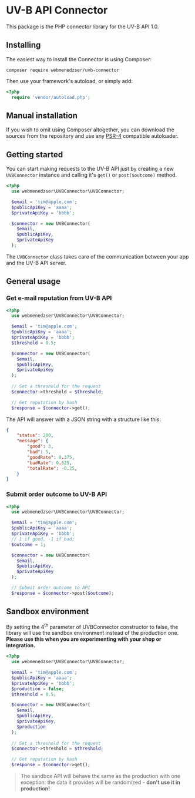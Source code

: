 # UV-B API Connector

This package is the PHP connector library for the UV-B API 1.0.

## Installing

The easiest way to install the Connector is using Composer:

```
composer require webmenedzser/uvb-connector
```

Then use your framework's autoload, or simply add:

```php
<?php
  require 'vendor/autoload.php';
```

## Manual installation

If you wish to omit using Composer altogether, you can download the sources from the repository and use any [PSR-4](http://www.php-fig.org/psr/psr-4/) compatible autoloader.

## Getting started

You can start making requests to the UV-B API just by creating a new `UVBConnector` instance and calling it's `get()` or `post($outcome)` method. 

```php
<?php
  use webmenedzser\UVBConnector\UVBConnector;

  $email = 'tim@apple.com';
  $publicApiKey = 'aaaa';
  $privateApiKey = 'bbbb';

  $connector = new UVBConnector(
    $email, 
    $publicApiKey, 
    $privateApiKey
  );
```

The `UVBConnector` class takes care of the communication between your app and the UV-B API server.

## General usage

### Get e-mail reputation from UV-B API

```php
<?php 
  use webmenedzser\UVBConnector\UVBConnector;

  $email = 'tim@apple.com';
  $publicApiKey = 'aaaa';
  $privateApiKey = 'bbbb';
  $threshold = 0.5;

  $connector = new UVBConnector(
    $email, 
    $publicApiKey, 
    $privateApiKey
  );
  
  // Set a threshold for the request
  $connector->threshold = $threshold;

  // Get reputation by hash
  $response = $connector->get();
```

The API will answer with a JSON string with a structure like this: 

```json
{
    "status": 200,
    "message": {
        "good": 3,
        "bad": 5,
        "goodRate": 0.375,
        "badRate": 0.625,
        "totalRate": -0.25,
    }
}
``` 

### Submit order outcome to UV-B API

```php
<?php
  use webmenedzser\UVBConnector\UVBConnector;

  $email = 'tim@apple.com';
  $publicApiKey = 'aaaa';
  $privateApiKey = 'bbbb';
  // 1 if good, -1 if bad;
  $outcome = 1;

  $connector = new UVBConnector(
    $email, 
    $publicApiKey, 
    $privateApiKey
  );

  // Submit order outcome to API
  $response = $connector->post($outcome);
```

## Sandbox environment

By setting the 4<sup>th</sup> parameter of UVBConnector constructor to false, the library will use the sandbox environment instead of the production one. **Please use this when you are experimenting with your shop or integration.**

```php
<?php 
  use webmenedzser\UVBConnector\UVBConnector;

  $email = 'tim@apple.com';
  $publicApiKey = 'aaaa';
  $privateApiKey = 'bbbb';
  $production = false;
  $threshold = 0.5;

  $connector = new UVBConnector(
    $email, 
    $publicApiKey, 
    $privateApiKey,
    $production
  );
  
  // Set a threshold for the request
  $connector->threshold = $threshold;

  // Get reputation by hash
  $response = $connector->get();
```

> The sandbox API will behave the same as the production with one exception: the data it provides will be randomized - **don't use it in production!** 
